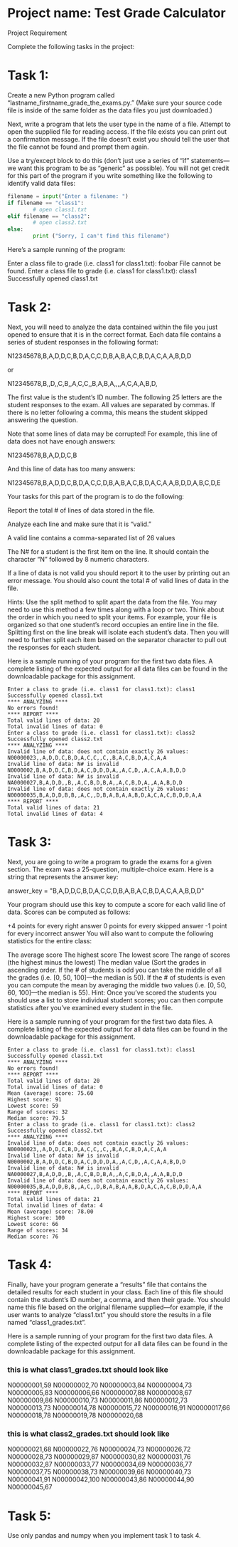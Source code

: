 
# Project name: Test Grade Calculator

Project Requirement

Complete the following tasks in the project:

# Task 1:

Create a new Python program called “lastname_firstname_grade_the_exams.py.” (Make sure your source code file is inside of the same folder as the data files you just downloaded.)

Next, write a program that lets the user type in the name of a file. Attempt to open the supplied file for reading access. If the file exists you can print out a confirmation message. If the file doesn’t exist you should tell the user that the file cannot be found and prompt them again.

Use a try/except block to do this (don’t just use a series of “if” statements—we want this program to be as “generic” as possible). You will not get credit for this part of the program if you write something like the following to identify valid data files:

```python
filename = input("Enter a filename: ")
if filename == "class1":
        # open class1.txt
elif filename == "class2":
        # open class2.txt
else:
        print ("Sorry, I can't find this filename")
```

Here’s a sample running of the program:

Enter a class file to grade (i.e. class1 for class1.txt): foobar
File cannot be found.
Enter a class file to grade (i.e. class1 for class1.txt): class1
Successfully opened class1.txt

# Task 2:

Next, you will need to analyze the data contained within the file you just opened to ensure that it is in the correct format. Each data file contains a series of student responses in the following format:

N12345678,B,A,D,D,C,B,D,A,C,C,D,B,A,B,A,C,B,D,A,C,A,A,B,D,D

or

N12345678,B,,D,,C,B,,A,C,C,,B,A,B,A,,,,A,C,A,A,B,D,

The first value is the student’s ID number. The following 25 letters are the student responses to the exam. All values are separated by commas. If there is no letter following a comma, this means the student skipped answering the question.

Note that some lines of data may be corrupted! For example, this line of data does not have enough answers:

N12345678,B,A,D,D,C,B

And this line of data has too many answers:

N12345678,B,A,D,D,C,B,D,A,C,C,D,B,A,B,A,C,B,D,A,C,A,A,B,D,D,A,B,C,D,E

Your tasks for this part of the program is to do the following:

Report the total # of lines of data stored in the file.

Analyze each line and make sure that it is “valid.”

A valid line contains a comma-separated list of 26 values

The N# for a student is the first item on the line. It should contain the character “N” followed by 8 numeric characters.

If a line of data is not valid you should report it to the user by printing out an error message. You should also count the total # of valid lines of data in the file.

Hints: Use the split method to split apart the data from the file. You may need to use this method a few times along with a loop or two. Think about the order in which you need to split your items. For example, your file is organized so that one student’s record occupies an entire line in the file. Splitting first on the line break will isolate each student’s data. Then you will need to further split each item based on the separator character to pull out the responses for each student.

Here is a sample running of your program for the first two data files. A complete listing of the expected output for all data files can be found in the downloadable package for this assignment.

```
Enter a class to grade (i.e. class1 for class1.txt): class1
Successfully opened class1.txt
**** ANALYZING ****
No errors found!
**** REPORT ****
Total valid lines of data: 20
Total invalid lines of data: 0
Enter a class to grade (i.e. class1 for class1.txt): class2
Successfully opened class2.txt
**** ANALYZING ****
Invalid line of data: does not contain exactly 26 values:
N00000023,,A,D,D,C,B,D,A,C,C,,C,,B,A,C,B,D,A,C,A,A
Invalid line of data: N# is invalid
N0000002,B,A,D,D,C,B,D,A,C,D,D,D,A,,A,C,D,,A,C,A,A,B,D,D
Invalid line of data: N# is invalid
NA0000027,B,A,D,D,,B,,A,C,B,D,B,A,,A,C,B,D,A,,A,A,B,D,D
Invalid line of data: does not contain exactly 26 values:
N00000035,B,A,D,D,B,B,,A,C,,D,B,A,B,A,A,B,D,A,C,A,C,B,D,D,A,A
**** REPORT ****
Total valid lines of data: 21
Total invalid lines of data: 4
```

# Task 3:

Next, you are going to write a program to grade the exams for a given section. The exam was a 25-question, multiple-choice exam. Here is a string that represents the answer key:

answer_key = "B,A,D,D,C,B,D,A,C,C,D,B,A,B,A,C,B,D,A,C,A,A,B,D,D"

Your program should use this key to compute a score for each valid line of data. Scores can be computed as follows:

+4 points for every right answer
0 points for every skipped answer
-1 point for every incorrect answer
You will also want to compute the following statistics for the entire class:

The average score
The highest score
The lowest score
The range of scores (the highest minus the lowest)
The median value (Sort the grades in ascending order. If the # of students is odd you can take the middle of all the grades (i.e. [0, 50, 100]—the median is 50). If the # of students is even you can compute the mean by averaging the middle two values (i.e. [0, 50, 60, 100]—the median is 55).
Hint: Once you’ve scored the students you should use a list to store individual student scores; you can then compute statistics after you’ve examined every student in the file.

Here is a sample running of your program for the first two data files. A complete listing of the expected output for all data files can be found in the downloadable package for this assignment.

```
Enter a class to grade (i.e. class1 for class1.txt): class1
Successfully opened class1.txt
**** ANALYZING ****
No errors found!
**** REPORT ****
Total valid lines of data: 20
Total invalid lines of data: 0 
Mean (average) score: 75.60
Highest score: 91
Lowest score: 59
Range of scores: 32
Median score: 79.5
Enter a class to grade (i.e. class1 for class1.txt): class2
Successfully opened class2.txt 
**** ANALYZING **** 
Invalid line of data: does not contain exactly 26 values:
N00000023,,A,D,D,C,B,D,A,C,C,,C,,B,A,C,B,D,A,C,A,A 
Invalid line of data: N# is invalid
N0000002,B,A,D,D,C,B,D,A,C,D,D,D,A,,A,C,D,,A,C,A,A,B,D,D 
Invalid line of data: N# is invalid
NA0000027,B,A,D,D,,B,,A,C,B,D,B,A,,A,C,B,D,A,,A,A,B,D,D 
Invalid line of data: does not contain exactly 26 values:
N00000035,B,A,D,D,B,B,,A,C,,D,B,A,B,A,A,B,D,A,C,A,C,B,D,D,A,A 
**** REPORT **** 
Total valid lines of data: 21
Total invalid lines of data: 4 
Mean (average) score: 78.00
Highest score: 100
Lowest score: 66
Range of scores: 34
Median score: 76
```

# Task 4:

Finally, have your program generate a “results” file that contains the detailed results for each student in your class. Each line of this file should contain the student’s ID number, a comma, and then their grade. You should name this file based on the original filename supplied—for example, if the user wants to analyze “class1.txt” you should store the results in a file named “class1_grades.txt”.

Here is a sample running of your program for the first two data files. A complete listing of the expected output for all data files can be found in the downloadable package for this assignment.

### this is what class1_grades.txt should look like                               
N00000001,59
N00000002,70
N00000003,84
N00000004,73
N00000005,83
N00000006,66
N00000007,88
N00000008,67
N00000009,86
N00000010,73
N00000011,86
N00000012,73
N00000013,73
N00000014,78
N00000015,72
N00000016,91
N00000017,66
N00000018,78
N00000019,78
N00000020,68
### this is what class2_grades.txt should look like
N00000021,68
N00000022,76
N00000024,73
N00000026,72
N00000028,73
N00000029,87
N00000030,82
N00000031,76
N00000032,87
N00000033,77
N00000034,69
N00000036,77
N00000037,75
N00000038,73
N00000039,66
N00000040,73
N00000041,91
N00000042,100
N00000043,86
N00000044,90
N00000045,67

# Task 5:
Use only pandas and numpy when you implement task 1 to task 4.